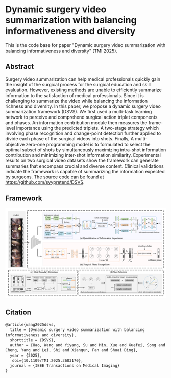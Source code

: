 # Dynamic surgery video summarization with balancing informativeness and diversity

This is the code base for paper "Dynamic surgery video summarization with balancing informativeness and diversity" (TMI 2025).

## Abstract
Surgery video summarization can help medical professionals quickly gain the insight of the surgical process for the surgical education and skill evaluation. However, existing methods are unable to efficiently summarize information to the satisfaction of medical professionals. Since it is challenging to summarize the video while balancing the information richness and diversity. In this paper, we propose a dynamic surgery video summarization framework (DSVS). We first used a multi-task learning network to perceive and comprehend surgical action triplet components and phases. An information contribution module then measures the frame-level importance using the predicted triplets. A two-stage strategy which involving phase recognition and change-point detection further applied to divide each phase of the surgical videos into shots. Finally, A multi-objective zero-one programming model is to formulated to select the optimal subset of shots by simultaneously maximizing intra-shot information contribution and minimizing inter-shot information similarity. Experimental results on two surgical video datasets show the framework can generate summaries that encompass crucial and diverse content. Clinical validations indicate the framework is capable of summarizing the information expected by surgeons. The source code can be found at https://github.com/syypretend/DSVS.

## Framework
<p align="center">
  <img src="DSVS.png"  width="800"/>
</p>

## Citation
```
@article{wang2025dsvs,
  title = {Dynamic surgery video summarization with balancing informativeness and diversity},
  shorttitle = {DSVS},
  author = {Hao, Wang and Yiyang, Su and Min, Xue and Xuefei, Song and Cheng, Yang and Lei, Shi and Xianqun, Fan and Shuai Ding},
  year = {2025},
   doi={10.1109/TMI.2025.3603170},
  journal = {IEEE Transactions on Medical Imaging}
}
```